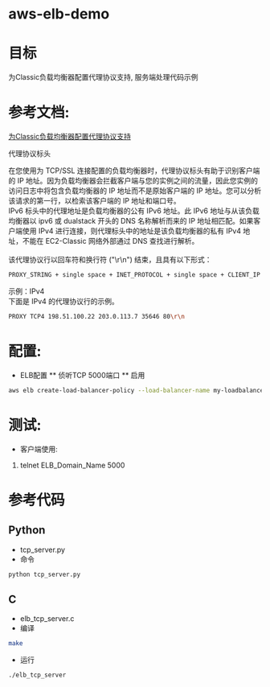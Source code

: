 # aws-elb-demo

# 目标
为Classic负载均衡器配置代理协议支持, 服务端处理代码示例

# 参考文档: 
[为Classic负载均衡器配置代理协议支持](http://docs.aws.amazon.com/zh_cn/elasticloadbalancing/latest/classic/enable-proxy-protocol.html)


代理协议标头

在您使用为 TCP/SSL 连接配置的负载均衡器时，代理协议标头有助于识别客户端的 IP 地址。因为负载均衡器会拦截客户端与您的实例之间的流量，因此您实例的访问日志中将包含负载均衡器的 IP 地址而不是原始客户端的 IP 地址。您可以分析该请求的第一行，以检索该客户端的 IP 地址和端口号。<br>
IPv6 标头中的代理地址是负载均衡器的公有 IPv6 地址。此 IPv6 地址与从该负载均衡器以 ipv6 或 dualstack 开头的 DNS 名称解析而来的 IP 地址相匹配。如果客户端使用 IPv4 进行连接，则代理标头中的地址是该负载均衡器的私有 IPv4 地址，不能在 EC2-Classic 网络外部通过 DNS 查找进行解析。<br>
<br>
该代理协议行以回车符和换行符 ("\r\n") 结束，且具有以下形式：<br>
```Bash
PROXY_STRING + single space + INET_PROTOCOL + single space + CLIENT_IP + single space + PROXY_IP + single space + CLIENT_PORT + single space + PROXY_PORT + "\r\n"
```
示例：IPv4<br>
下面是 IPv4 的代理协议行的示例。<br>
```Bash
PROXY TCP4 198.51.100.22 203.0.113.7 35646 80\r\n
```

# 配置:
* ELB配置
** 侦听TCP 5000端口
** 启用
```Bash
aws elb create-load-balancer-policy --load-balancer-name my-loadbalancer --policy-name my-ProxyProtocol-policy --policy-type-name ProxyProtocolPolicyType --policy-attributes AttributeName=ProxyProtocol,AttributeValue=true
```

# 测试:
* 客户端使用: 
1. telnet ELB_Domain_Name 5000


# 参考代码
## Python
* tcp_server.py
* 命令
```Bash
python tcp_server.py
```


## C
* elb_tcp_server.c
* 编译
```Bash
make
```
* 运行
```Bash
./elb_tcp_server
```

